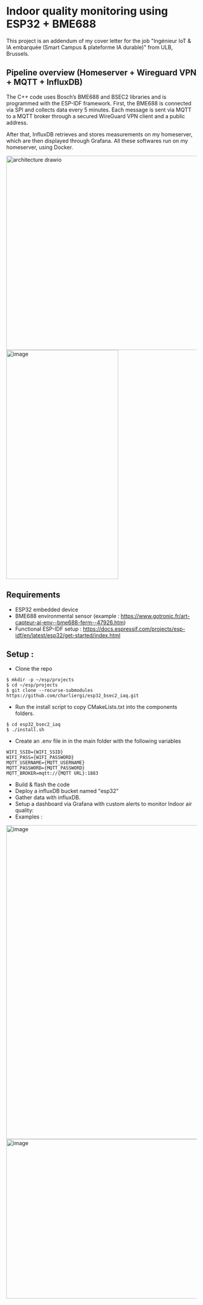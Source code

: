 # Indoor quality monitoring using ESP32 + BME688
This project is an addendum of my cover letter for the job "Ingénieur IoT & IA embarquée (Smart Campus & plateforme IA durable)" from ULB, Brussels. 

## Pipeline overview (Homeserver + Wireguard VPN + MQTT + InfluxDB)
The C++ code uses Bosch’s BME688 and BSEC2 libraries and is programmed with the ESP-IDF framework. First, the BME688 is connected via SPI and collects data every 5 minutes. Each message is sent via MQTT to a MQTT broker through a secured WireGuard VPN client and a public address.

After that, InfluxDB retrieves and stores measurements on my homeserver, which are then displayed through Grafana.
All these softwares run on my homeserver, using Docker. 

<img width="1103" height="513" alt="architecture drawio" src="https://github.com/user-attachments/assets/2cd821ad-8bab-422c-b3d8-72868dd36c3f" />
<img width="296" height="605" alt="image" src="https://github.com/user-attachments/assets/87842cf5-e8a4-44f6-9b79-dc24d118d0b3" />


## Requirements
- ESP32 embedded device
- BME688 environmental sensor (example : https://www.gotronic.fr/art-capteur-ai-env--bme688-ferm--47926.htm)
- Functional ESP-IDF setup : https://docs.espressif.com/projects/esp-idf/en/latest/esp32/get-started/index.html

## Setup : 
- Clone the repo
```` 
$ mkdir -p ~/esp/projects
$ cd ~/esp/projects
$ git clone --recurse-submodules https://github.com/charliergi/esp32_bsec2_iaq.git
````
- Run the install script to copy CMakeLists.txt into the components folders.
````
$ cd esp32_bsec2_iaq
$ ./install.sh
````
- Create an .env file in in the main folder with the following variables 
````
WIFI_SSID={WIFI_SSID}
WIFI_PASS={WIFI_PASSWORD}
MQTT_USERNAME={MQTT_USERNAME}
MQTT_PASSWORD={MQTT_PASSWORD}
MQTT_BROKER=mqtt://{MQTT URL}:1883
````
- Build & flash the code
- Deploy a influxDB bucket named "esp32"
- Gather data with influxDB.
- Setup a dashboard via Grafana with custom alerts to monitor Indoor air quality:
- Examples :
<img width="1539" height="829" alt="image" src="https://github.com/user-attachments/assets/27f2e03b-0978-40fa-aef5-a97d9f9597ee" />
<img width="1524" height="421" alt="image" src="https://github.com/user-attachments/assets/ea4cf872-d99f-4c33-94a2-81fe3d2913ea" />

